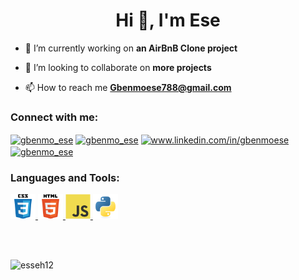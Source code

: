 <h1 align="center">Hi 👋, I'm Ese</h1>

- 🔭 I’m currently working on **an AirBnB Clone project**

- 👯 I’m looking to collaborate on **more projects**

- 📫 How to reach me **Gbenmoese788@gmail.com**

<h3 align="left">Connect with me:</h3>
<p align="left">
<a href="https://codepen.io/gbenmo_ese" target="blank"><img align="center" src="https://raw.githubusercontent.com/rahuldkjain/github-profile-readme-generator/master/src/images/icons/Social/codepen.svg" alt="gbenmo_ese" height="30" width="40" /></a>
<a href="https://twitter.com/gbenmo_ese" target="blank"><img align="center" src="https://raw.githubusercontent.com/rahuldkjain/github-profile-readme-generator/master/src/images/icons/Social/twitter.svg" alt="gbenmo_ese" height="30" width="40" /></a>
<a href="https://linkedin.com/in/www.linkedin.com/in/gbenmoese" target="blank"><img align="center" src="https://raw.githubusercontent.com/rahuldkjain/github-profile-readme-generator/master/src/images/icons/Social/linked-in-alt.svg" alt="www.linkedin.com/in/gbenmoese" height="30" width="40" /></a>
<a href="https://instagram.com/gbenmo_ese" target="blank"><img align="center" src="https://raw.githubusercontent.com/rahuldkjain/github-profile-readme-generator/master/src/images/icons/Social/instagram.svg" alt="gbenmo_ese" height="30" width="40" /></a>
</p>

<h3 align="left">Languages and Tools:</h3>
<p align="left"> <a href="https://www.w3schools.com/css/" target="_blank" rel="noreferrer"> <img src="https://raw.githubusercontent.com/devicons/devicon/master/icons/css3/css3-original-wordmark.svg" alt="css3" width="40" height="40"/> </a> <a href="https://www.w3.org/html/" target="_blank" rel="noreferrer"> <img src="https://raw.githubusercontent.com/devicons/devicon/master/icons/html5/html5-original-wordmark.svg" alt="html5" width="40" height="40"/> </a> <a href="https://developer.mozilla.org/en-US/docs/Web/JavaScript" target="_blank" rel="noreferrer"> <img src="https://raw.githubusercontent.com/devicons/devicon/master/icons/javascript/javascript-original.svg" alt="javascript" width="40" height="40"/> </a> <a href="https://www.python.org" target="_blank" rel="noreferrer"> <img src="https://raw.githubusercontent.com/devicons/devicon/master/icons/python/python-original.svg" alt="python" width="40" height="40"/> </a> </p>
<br/><br/>
<p><img align="left" src="https://github-readme-stats.vercel.app/api/top-langs?username=esseh12&show_icons=true&locale=en&layout=compact" alt="esseh12" /></p>
<!-- <br/>
<br/><br/><br/>
<br/>
<br/><br/> -->
<!-- <p><img align="center" src="https://github-readme-streak-stats.herokuapp.com/?user=esseh12&" alt="esseh12" /></p> -->


<!---
Esseh12/Esseh12 is a ✨ special ✨ repository because its `README.md` (this file) appears on your GitHub profile.
You can click the Preview link to take a look at your changes.
--->
